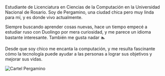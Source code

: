 Estudiante de Licenciatura en Ciencias de la Computación en la Universidad Nacional de Rosario. Soy de Pergamino, una ciudad chica pero muy linda para mí, y es donde vivo actualmente.

Siempre buscando aprender cosas nuevas, hace un tiempo empecé a estudiar ruso con Duolingo por mera curiosidad, y me parece un idioma bastante interesante. También me gusta nadar :swimmer:

Desde que soy chico me encanta la computación, y me resulta fascinante cómo la tecnología puede ayudar a las personas a lograr sus objetivos y mejorar sus vidas.

![Cartel Pergamino](https://laopinionpergamino.com.ar//img/publicaciones/2023/02/01//alta/115054.jpg)